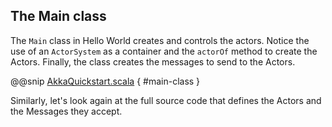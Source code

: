 ## The Main class
 
The `Main` class in Hello World creates and controls the actors. Notice the use of an `ActorSystem` as a container and the `actorOf` method to create the Actors. Finally, the class creates the messages to send to the Actors.
 
@@snip [AkkaQuickstart.scala]($g8src$/scala/com/lightbend/akka/sample/AkkaQuickstart.scala) { #main-class }
 
Similarly, let's look again at the full source code that defines the Actors and the Messages they accept.

